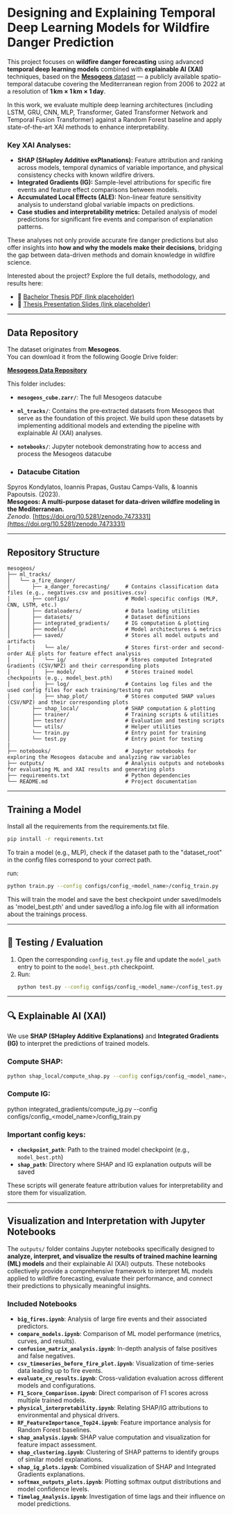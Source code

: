 # Designing and Explaining Temporal Deep Learning Models for Wildfire Danger Prediction

This project focuses on **wildfire danger forecasting** using advanced **temporal deep learning models** combined with **explainable AI (XAI)** techniques, based on the [**Mesogeos** dataset](https://orionlab.space.noa.gr/mesogeos/) — a publicly available spatio-temporal datacube covering the Mediterranean region from 2006 to 2022 at a resolution of **1 km × 1 km × 1 day**.

In this work, we evaluate multiple deep learning architectures (including LSTM, GRU, CNN, MLP, Transformer, Gated Transformer Network and Temporal Fusion Transformer) against a Random Forest baseline and apply state-of-the-art XAI methods to enhance interpretability.  

### Key XAI Analyses:
- **SHAP (SHapley Additive exPlanations):** Feature attribution and ranking across models, temporal dynamics of variable importance, and physical consistency checks with known wildfire drivers.
- **Integrated Gradients (IG):** Sample-level attributions for specific fire events and feature effect comparisons between models.
- **Accumulated Local Effects (ALE):** Non-linear feature sensitivity analysis to understand global variable impacts on predictions.
- **Case studies and interpretability metrics:** Detailed analysis of model predictions for significant fire events and comparison of explanation patterns.

These analyses not only provide accurate fire danger predictions but also offer insights into **how and why the models make their decisions**, bridging the gap between data-driven methods and domain knowledge in wildfire science.

Interested about the project? Explore the full details, methodology, and results here: 
- 📄 [Bachelor Thesis PDF (link placeholder)](link-to-bachelor-thesis)
- 🎥 [Thesis Presentation Slides (link placeholder)](link-to-presentation)

---

## Data Repository

The dataset originates from **Mesogeos**.  
You can download it from the following Google Drive folder:

 **[Mesogeos Data Repository](https://drive.google.com/drive/folders/1aRXQXVvw6hz0eYgtJDoixjPQO-_bRKz9)**

This folder includes:
- **`mesogeos_cube.zarr/`**: The full Mesogeos datacube  
- **`ml_tracks/`**: Contains the pre‑extracted datasets from Mesogeos that serve as the foundation of this project. We build upon these datasets by implementing additional models and extending the pipeline with explainable AI (XAI) analyses.
- **`notebooks/`**: Jupyter notebook demonstrating how to access and process the Mesogeos datacube

- ### Datacube Citation

Spyros Kondylatos, Ioannis Prapas, Gustau Camps-Valls, & Ioannis Papoutsis. (2023).  
**Mesogeos: A multi-purpose dataset for data-driven wildfire modeling in the Mediterranean.**  
*Zenodo*. [https://doi.org/10.5281/zenodo.7473331](https://doi.org/10.5281/zenodo.7473331)

---

## Repository Structure

```
mesogeos/
├── ml_tracks/
│   └── a_fire_danger/
│       ├── a_danger_forecasting/     # Contains classification data files (e.g., negatives.csv and positives.csv)
│       ├── configs/                  # Model-specific configs (MLP, CNN, LSTM, etc.)
│       ├── dataloaders/              # Data loading utilities
│       ├── datasets/                 # Dataset definitions
│       ├── integrated_gradients/     # IG computation & plotting
│       ├── models/                   # Model architectures & metrics
│       ├── saved/                    # Stores all model outputs and artifacts
│       │   └── ale/                  # Stores first-order and second-order ALE plots for feature effect analysis
│       │   └── ig/                   # Stores computed Integrated Gradients (CSV/NPZ) and their corresponding plots
│       │   ├── model/                # Stores trained model checkpoints (e.g., model_best.pth)
│       │   ├── log/                  # Contains log files and the used config files for each training/testing run
│       │   ├── shap_plot/            # Stores computed SHAP values (CSV/NPZ) and their corresponding plots
│       ├── shap_local/               # SHAP computation & plotting
│       ├── trainer/                  # Training scripts & utilities
│       ├── tester/                   # Evaluation and testing scripts
│       └── utils/                    # Helper utilities
│       └── train.py                  # Entry point for training
│       └── test.py                   # Entry point for testing
|
├── notebooks/                        # Jupyter notebooks for exploring the Mesogeos datacube and analyzing raw variables
├── outputs/                          # Analysis outputs and notebooks for evaluating ML and XAI results and generating plots
├── requirements.txt                  # Python dependencies
└── README.md                         # Project documentation
```

---

## Training a Model

Install all the requirements from the requirements.txt file. 

```bash
pip install -r requirements.txt
```

To train a model (e.g., MLP), check if the dataset path to the "dataset_root" in the config files correspond to your correct path.

run:
```bash
python train.py --config configs/config_<model_name>/config_train.py
```

This will train the model and save the best checkpoint under saved/models as 'model_best.pth' and under saved/log a info.log file with all information about the trainings process. 

---

## 🧪 Testing / Evaluation

1. Open the corresponding `config_test.py` file and update the `model_path` entry to point to the `model_best.pth` checkpoint.
2. Run:
   ```bash
   python test.py --config configs/config_<model_name>/config_test.py
   ```

---

## 🔍 Explainable AI (XAI)

We use **SHAP (SHapley Additive Explanations)** and **Integrated Gradients (IG)** to interpret the predictions of trained models.

### Compute SHAP:
```bash
python shap_local/compute_shap.py --config configs/config_<model_name>/config_train.py
```
### Compute IG:
python integrated_gradients/compute_ig.py --config configs/config_<model_name>/config_train.py

### Important config keys:
- **`checkpoint_path`**: Path to the trained model checkpoint (e.g., `model_best.pth`)  
- **`shap_path`**: Directory where SHAP and IG explanation outputs will be saved  

These scripts will generate feature attribution values for interpretability and store them for visualization.

---

## Visualization and Interpretation with Jupyter Notebooks

The `outputs/` folder contains Jupyter notebooks specifically designed to **analyze, interpret, and visualize the results of trained machine learning (ML) models** and their explainable AI (XAI) outputs. These notebooks collectively provide a comprehensive framework to interpret ML models applied to wildfire forecasting, evaluate their performance, and connect their predictions to physically meaningful insights.

### Included Notebooks
- **`big_fires.ipynb`**: Analysis of large fire events and their associated predictors.  
- **`compare_models.ipynb`**: Comparison of ML model performance (metrics, curves, and results).  
- **`confusion_matrix_analysis.ipynb`**: In-depth analysis of false positives and false negatives.  
- **`csv_timeseries_before_fire_plot.ipynb`**: Visualization of time-series data leading up to fire events.  
- **`evaluate_cv_results.ipynb`**: Cross-validation evaluation across different models and configurations.  
- **`F1_Score_Comparison.ipynb`**: Direct comparison of F1 scores across multiple trained models.  
- **`physical_interpretability.ipynb`**: Relating SHAP/IG attributions to environmental and physical drivers.  
- **`RF_FeatureImportance_Top24.ipynb`**: Feature importance analysis for Random Forest baselines.  
- **`shap_analysis.ipynb`**: SHAP value computation and visualization for feature impact assessment.  
- **`shap_clustering.ipynb`**: Clustering of SHAP patterns to identify groups of similar model explanations.  
- **`shap_ig_plots.ipynb`**: Combined visualization of SHAP and Integrated Gradients explanations.  
- **`softmax_outputs_plots.ipynb`**: Plotting softmax output distributions and model confidence levels.  
- **`Timelag_Analysis.ipynb`**: Investigation of time lags and their influence on model predictions.  



